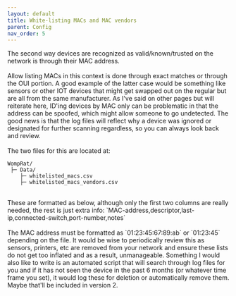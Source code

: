 ```yaml
---
layout: default
title: White-listing MACs and MAC vendors
parent: Config
nav_order: 5
---
```


The second way devices are recognized as valid/known/trusted on the network is through their MAC address.
<br><br>
Allow listing MACs in this context is done through exact matches or through the OUI portion. A good example of the latter case would be something like sensors or other IOT devices that might get swapped out on the regular but are all from the same manufacturer. As I've said on other pages but will reiterate here, ID'ing devices by MAC only can be problematic in that the address can be spoofed, which might allow someone to go undetected. The good news is that the log files will reflect why a device was ignored or designated for further scanning regardless, so you can always look back and review.
<br><br>
The two files for this are located at:
```
WompRat/
 ├─ Data/
    ├─ whitelisted_macs.csv
    ├─ whitelisted_macs_vendors.csv
```
<br>
These are formatted as below, although only the first two columns are really needed, the rest is just extra info:
`MAC-address,descriptor,last-ip,connected-switch,port-number,notes`
<br><br>
The MAC address must be formatted as `01:23:45:67:89:ab` or `01:23:45` depending on the file. It would be wise to periodically review this as sensors, printers, etc are removed from your network and ensure these lists do not get too inflated and as a result, unmanageable. Something I would also like to write is an automated script that will search through log files for you and if it has not seen the device in the past 6 months (or whatever time frame you set), it would log these for deletion or automatically remove them. Maybe that'll be included in version 2.
<br><br>



